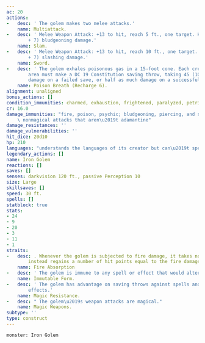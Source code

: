 ```yaml
---
ac: 20
actions:
-   desc: ' The golem makes two melee attacks.'
    name: Multiattack.
-   desc: ' Melee Weapon Attack: +13 to hit, reach 5 ft., one target. Hit: 20 (3d8
        + 7) bludgeoning damage.'
    name: Slam.
-   desc: ' Melee Weapon Attack: +13 to hit, reach 10 ft., one target. Hit: 23 (3d10
        + 7) slashing damage.'
    name: Sword.
-   desc: ' The golem exhales poisonous gas in a 15-foot cone. Each creature in that
        area must make a DC 19 Constitution saving throw, taking 45 (10d8) poison
        damage on a failed save, or half as much damage on a successful one.'
    name: Poison Breath (Recharge 6).
alignment: unaligned
bonus_actions: []
condition_immunities: charmed, exhaustion, frightened, paralyzed, petrified, poisoned
cr: 16.0
damage_immunities: "fire, poison, psychic; bludgeoning, piercing, and slashing from\
    \ nonmagical attacks that aren\u2019t adamantine"
damage_resistances: ''
damage_vulnerabilities: ''
hit_dice: 20d10
hp: 210
languages: "understands the languages of its creator but can\u2019t speak"
legendary_actions: []
name: Iron Golem
reactions: []
saves: []
senses: darkvision 120 ft., passive Perception 10
size: Large
skillsaves: []
speed: 30 ft.
spells: []
statblock: true
stats:
- 24
- 9
- 20
- 3
- 11
- 1
straits:
-   desc: . Whenever the golem is subjected to fire damage, it takes no damage and
        instead regains a number of hit points equal to the fire damage dealt.
    name: Fire Absorption
-   desc: ' The golem is immune to any spell or effect that would alter its form.'
    name: Immutable Form.
-   desc: ' The golem has advantage on saving throws against spells and other magical
        effects.'
    name: Magic Resistance.
-   desc: " The golem\u2019s weapon attacks are magical."
    name: Magic Weapons.
subtype: ''
type: construct
---
```

```statblock
monster: Iron Golem
```